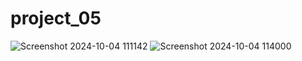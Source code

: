 # project_05
![Screenshot 2024-10-04 111142](https://github.com/user-attachments/assets/228bfae3-6271-4031-bacd-bd07856af389)
![Screenshot 2024-10-04 114000](https://github.com/user-attachments/assets/a5eeb11c-d308-4bd6-a54b-26dbedff2f33)
